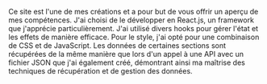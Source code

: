 Ce site est l'une de mes créations et a pour but de vous offrir un aperçu de mes compétences. J'ai choisi de le développer en React.js, un framework que j'apprécie particulièrement. J'ai utilisé divers hooks pour gérer l'état et les effets de manière efficace. Pour le style, j'ai opté pour une combinaison de CSS et de JavaScript. Les données de certaines sections sont récupérées de la même manière que lors d'un appel à une API avec un fichier JSON que j'ai également créé, démontrant ainsi ma maîtrise des techniques de récupération et de gestion des données.
